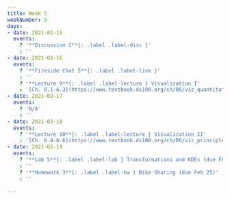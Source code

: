 ```yaml
---
title: Week 5
weekNumber: 5
days:
- date: 2021-02-15
  events:
    ? '**Discussion 2**{: .label .label-disc }'
    : ''
- date: 2021-02-16
  events:
    ? '**Fireside Chat 5**{: .label .label-live }'
    : ''
    ? '**Lecture 9**{: .label .label-lecture } Visualization I'
    : '[Ch. 6.1-6.3](https://www.textbook.ds100.org/ch/06/viz_quantitative.html)'
- date: 2021-02-17
  events:
    ? 'N/A'
    : ''
- date: 2021-02-18
  events:
    ? '**Lecture 10**{: .label .label-lecture } Visualization II'
    : '[Ch. 6.4-6.6](https://www.textbook.ds100.org/ch/06/viz_principles.html)'
- date: 2021-02-19
  events:
    ? '**Lab 5**{: .label .label-lab } Transformations and KDEs (due Feb 25)'
    : ''
    ? '**Homework 3**{: .label .label-hw } Bike Sharing (due Feb 25)'
    : ''

---
```

